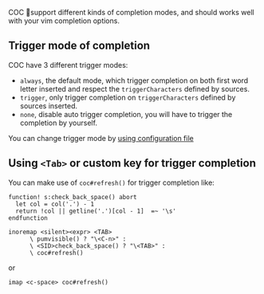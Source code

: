 COC support different kinds of completion modes, and should works well with your vim completion options.

## Trigger mode of completion

COC have 3 different trigger modes:

* `always`, the default mode, which trigger completion on both first word letter inserted and respect the `triggerCharacters` defined by sources.
* `trigger`, only trigger completion on `triggerCharacters` defined by sources inserted.
* `none`, disable auto trigger completion, you will have to trigger the completion by yourself.

You can change trigger mode by [using configuration file](https://github.com/neoclide/coc.nvim/wiki/Using-configuration-file)

## Using `<Tab>` or custom key for trigger completion

You can make use of `coc#refresh()` for trigger completion like:

``` vim
function! s:check_back_space() abort
  let col = col('.') - 1
  return !col || getline('.')[col - 1]  =~ '\s'
endfunction

inoremap <silent><expr> <TAB>
      \ pumvisible() ? "\<C-n>" :
      \ <SID>check_back_space() ? "\<TAB>" :
      \ coc#refresh()
```
or
```
imap <c-space> coc#refresh()
```
